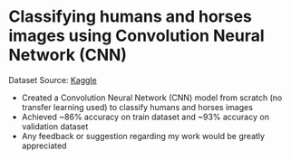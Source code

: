 # Classifying humans and horses images using Convolution Neural Network (CNN)
Dataset Source: [Kaggle](https://www.kaggle.com/datasets/sanikamal/horses-or-humans-dataset)
* Created a Convolution Neural Network (CNN) model from scratch (no transfer learning used) to classify humans and horses images
* Achieved ~86% accuracy on train dataset and ~93% accuracy on validation dataset
* Any feedback or suggestion regarding my work would be greatly appreciated
